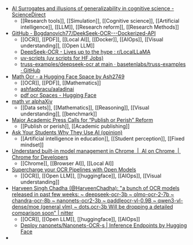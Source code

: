 - [AI Surrogates and illusions of generalizability in cognitive science - ScienceDirect](https://www.sciencedirect.com/science/article/abs/pii/S1364661325002517?dgcid=coauthor)
	- [[Research tools]], [[Simulation]], [[Cognitive science]], [[Artificial intelligence]], [[LLM]], [[Research reform]], [[Research Methods]]
- [GitHub - Bogdanovich77/DeekSeek-OCR---Dockerized-API](https://github.com/Bogdanovich77/DeekSeek-OCR---Dockerized-API)
	- [[OCR]], [[PDF]], [[Local AI]], [[Docker]], [[AIOps]], [[Visual understanding]], [[Open LLM]]
	- [DeepSeek-OCR - Lives up to the hype : r/LocalLLaMA](https://www.reddit.com/r/LocalLLaMA/comments/1ocrocy/deepseekocr_lives_up_to_the_hype/)
	- [uv-scripts (uv scripts for HF Jobs)](https://huggingface.co/uv-scripts/datasets)
	- [truss-examples/deepseek-ocr at main · basetenlabs/truss-examples · GitHub](https://github.com/basetenlabs/truss-examples/tree/main/deepseek-ocr)
- [Math Ocr - a Hugging Face Space by Ash2749](https://huggingface.co/spaces/Ash2749/math-ocr)
	- [[OCR]], [[PDF]], [[Mathematics]]
	- [ashfaqbracu/aaladinai](https://github.com/ashfaqbracu/aaladinai)
	- [pdf ocr Spaces - Hugging Face](https://huggingface.co/spaces?q=Pdf+ocr)
- [math vr alphaXiv](https://www.alphaxiv.org/datasets/cuhk/math-vr)
	- [[Data sets]], [[Mathematics]], [[Reasoning]], [[Visual understanding]], [[benchmark]]
- [Major Academic Press Calls for “Publish or Perish” Reform](https://www.insidehighered.com/news/faculty-issues/research/2025/10/22/major-academic-press-calls-publish-or-perish-reform)
	- [[Publish or perish]], [[Academic publishing]]
- [Ask Your Students Why They Use AI (opinion)](https://www.insidehighered.com/opinion/career-advice/teaching/2025/10/22/ask-your-students-why-they-use-ai-opinion)
	- [[Artificial intelligence in education]], [[Student perception]], [[Fixed mindset]]
- [Understand built-in model management in Chrome  |  AI on Chrome  |  Chrome for Developers](https://developer.chrome.com/docs/ai/understand-built-in-model-management)
	- [[Chrome]], [[Browser AI]], [[Local AI]]
- [Supercharge your OCR Pipelines with Open Models](https://huggingface.co/blog/ocr-open-models#supercharge-your-ocr-pipelines-with-open-models)
	- [[OCR]], [[Open LLM]], [[huggingface]], [[AIOps]], [[Visual understanding]]
- [Harveen Singh Chadha (@HarveenChadha): "a bunch of OCR models released in past few weeks: ~ deepseek-ocr-3b ~ olmo-ocr-2-7b ~ chandra-ocr-8b ~ nanonets-ocr2-3b ~ paddleocr-vl-0.9B ~ qwen3-vl-dense/moe (general vlm) ~ dots.ocr-3b Will be dropping a detailed comparison soon" | nitter](https://nitter.net/HarveenChadha/status/1981055277408669934#m)
	- [[OCR]], [[Open LLM]], [[huggingface]], [[AIOps]]
	- [Deploy nanonets/Nanonets-OCR-s | Inference Endpoints by Hugging Face](https://endpoints.huggingface.co/new?repository=nanonets%2FNanonets-OCR-s&vendor=aws&region=us-east&accelerator=gpu&instance_id=aws-us-east-1-nvidia-l40s-x1&task=image-text-to-text&no_suggested_compute=true)
-